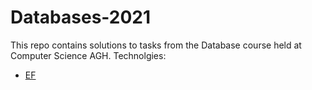 # Databases-2021
This repo contains solutions to tasks from the Database course held at Computer Science AGH.
Technolgies:
* <a href="https://github.com/basiav/Databases-2021/tree/main/EF">EF</a>
